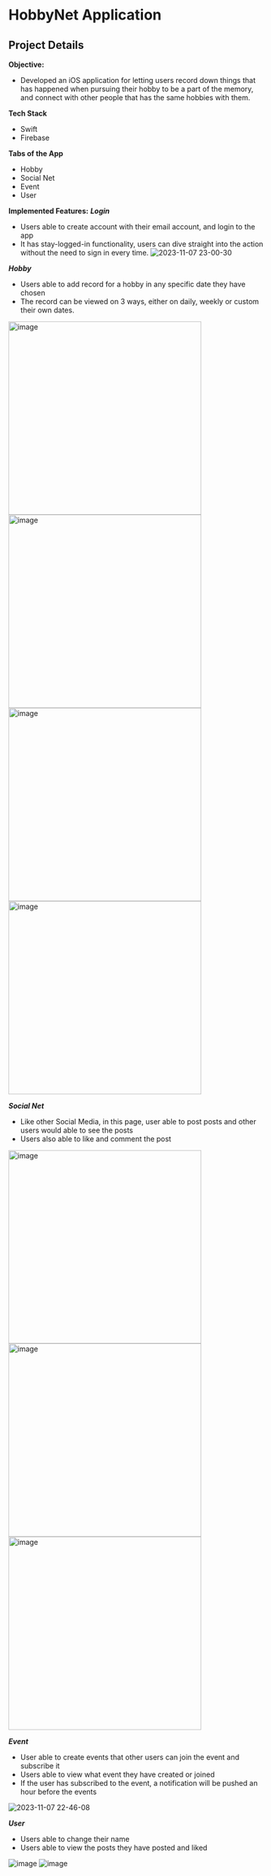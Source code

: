 # HobbyNet Application
## Project Details

**Objective:**

- Developed an iOS application for letting users record down things that has happened when pursuing their hobby to be a part of the memory, and connect with other people that has the same hobbies with them.

**Tech Stack**

- Swift
- Firebase

**Tabs of the App**
- Hobby
- Social Net
- Event
- User

**Implemented Features:**
***Login***
- Users able to create account with their email account, and login to the app
- It has stay-logged-in functionality, users can dive straight into the action without the need to sign in every time.
![2023-11-07 23-00-30](https://github.com/WCYSelina/Hobby_Net/assets/95896839/b60f5f33-8696-4a4f-9263-58a9304fa4d0)

***Hobby***
- Users able to add record for a hobby in any specific date they have chosen
- The record can be viewed on 3 ways, either on daily, weekly or custom their own dates.

<img width="380" alt="image" src="https://github.com/WCYSelina/Hobby_Net/assets/95896839/8b734177-fec1-4c0d-9aad-b4920b995193">
<img width="380" alt="image" src="https://github.com/WCYSelina/Hobby_Net/assets/95896839/308c4893-5530-4be9-841b-36a10d7b7736">
<img width="380" alt="image" src="https://github.com/WCYSelina/Hobby_Net/assets/95896839/f6570b61-f806-4f1a-9a4d-e361de038ab7">
<img width="380" alt="image" src="https://github.com/WCYSelina/Hobby_Net/assets/95896839/58a81e54-48c5-40ee-acb6-29879cf46a4e">


***Social Net***
- Like other Social Media, in this page, user able to post posts and other users would able to see the posts
- Users also able to like and comment the post

<img width="380" alt="image" src="https://github.com/WCYSelina/Hobby_Net/assets/95896839/c4c9b55d-e104-4b1f-b6e5-73e7657db059">
<img width="380" alt="image" src="https://github.com/WCYSelina/Hobby_Net/assets/95896839/7c7b95f0-0dfb-4587-8d43-4b8bed34000a">
<img width="380" alt="image" src="https://github.com/WCYSelina/Hobby_Net/assets/95896839/5d8b9aca-56a2-4bd7-9d39-781addd0337b">

***Event***
- User able to create events that other users can join the event and subscribe it
- Users able to view what event they have created or joined
- If the user has subscribed to the event, a notification will be pushed an hour before the events
  
![2023-11-07 22-46-08](https://github.com/WCYSelina/Hobby_Net/assets/95896839/b0fde946-95cf-43e6-83dc-0068b1ab5eb6)

***User***
- Users able to change their name
- Users able to view the posts they have posted and liked
  
![image](https://github.com/WCYSelina/Hobby_Net/assets/95896839/b29ca95e-1e6d-479d-b6f3-84b6cb1fc84b)
![image](https://github.com/WCYSelina/Hobby_Net/assets/95896839/2b1ea5fb-8f3a-4624-809b-bb6454fdf4ee)








